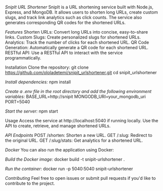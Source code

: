 *SnipIt URL Shortener*
SnipIt is a URL shortening service built with Node.js, Express, and MongoDB. It allows users to shorten long URLs, create custom slugs, and track link analytics such as click counts. The service also generates corresponding QR codes for the shortened URLs.

*Features*
Shorten URLs: Convert long URLs into concise, easy-to-share links.
Custom Slugs: Create personalized slugs for shortened URLs.
Analytics: Track the number of clicks for each shortened URL.
QR Code Generation: Automatically generate a QR code for each shortened URL.
RESTful API: Use a RESTful API to interact with the service programmatically.

Installation
Clone the repository:
git clone https://github.com/ololadetemi/snipit_urlshortener.git
cd snipit_urlshortener

*Install dependencies:*
npm install

*Create a .env file in the root directory and add the following environment variables:*
BASE_URL=http://snipit
MONGODB_URI=your_mongodb_uri
PORT=5040

*Start the server:*
npm start

Usage
Access the service at http://localhost:5040 if running locally.
Use the API to create, retrieve, and manage shortened URLs.

*API Endpoints*
POST /shorten: Shorten a new URL.
GET /:slug: Redirect to the original URL.
GET /:slug/stats: Get analytics for a shortened URL.


*Docker*
You can also run the application using Docker:

*Build the Docker image:*
docker build -t snipit-urlshortener .

*Run the container:*
docker run -p 5040:5040 snipit-urlshortener

*Contributing*
Feel free to open issues or submit pull requests if you'd like to contribute to the project.


